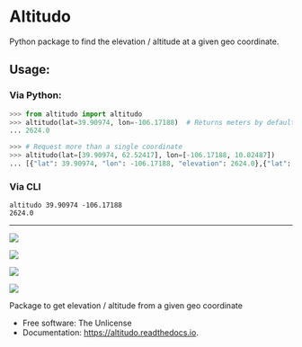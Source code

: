 
# Altitudo

Python package to find the elevation / altitude at a given geo coordinate.

## Usage:

### Via Python:
```python
>>> from altitudo import altitudo
>>> altitudo(lat=39.90974, lon=-106.17188)  # Returns meters by default
... 2624.0

>>> # Request more than a single coordinate
>>> altitudo(lat=[39.90974, 62.52417], lon=[-106.17188, 10.02487])
... [{"lat": 39.90974, "lon": -106.17188, "elevation": 2624.0},{"lat": 62.52417, "lon": 10.02487, "elevation": 1111.0}]
```

### Via CLI
```
altitudo 39.90974 -106.17188
2624.0
```

---

[![](https://img.shields.io/pypi/v/altitudo.svg)](https://pypi.python.org/pypi/altitudo)

[![](https://img.shields.io/travis/milesgranger/altitudo.svg)](https://travis-ci.org/milesgranger/altitudo)

[![](https://readthedocs.org/projects/altitudo/badge/?version=latest)](https://altitudo.readthedocs.io/en/latest/?badge=latest)


[![](https://pyup.io/repos/github/milesgranger/altitudo/shield.svg)](https://pyup.io/repos/github/milesgranger/altitudo/)



Package to get elevation / altitude from a given geo coordinate


* Free software: The Unlicense
* Documentation: https://altitudo.readthedocs.io.
